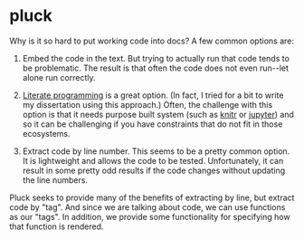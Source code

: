 # pluck

Why is it so hard to put working code into docs? A few common options are:

1. Embed the code in the text.  But trying to actually run that code tends to
   be problematic.  The result is that often the code does not even
   run--let alone run correctly.

2. [Literate programming](https://en.wikipedia.org/wiki/Literate_programming)
   is a great option.  (In fact, I tried for a bit to write my dissertation
   using this approach.)  Often, the challenge with this option is that it needs
   purpose built system (such as [knitr](https://yihui.org/knitr/) or
   [jupyter](https://jupyter.org/)) and so it can be challenging if you have
   constraints that do not fit in those ecosystems.

3. Extract code by line number.  This seems to be a pretty common option. It
   is lightweight and allows the code to be tested. Unfortunately, it can
   result in some pretty odd results if the code changes without updating the
   line numbers.

Pluck seeks to provide many of the benefits of extracting by line, but extract
code by "tag".  And since we are talking about code, we can use functions as
our "tags".  In addition, we provide some functionality for specifying how that
function is rendered.
